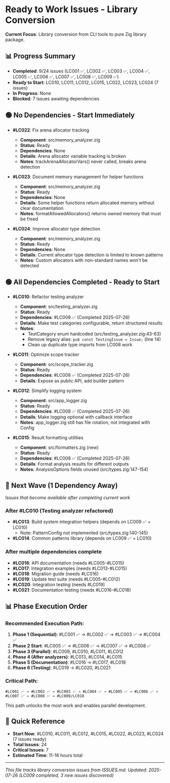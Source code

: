 # Ready to Work Issues - Library Conversion

**Current Focus**: Library conversion from CLI tools to pure Zig library package.

## 📊 Progress Summary
- **Completed**: 9/24 issues (LC001 ✅, LC002 ✅, LC003 ✅, LC004 ✅, LC005 ✅, LC006 ✅, LC007 ✅, LC008 ✅, LC009 ✅)
- **Ready to Start**: LC010, LC011, LC012, LC015, LC022, LC023, LC024 (7 issues)
- **In Progress**: None
- **Blocked**: 7 issues awaiting dependencies

## 🟢 No Dependencies - Start Immediately

- **#LC022**: Fix arena allocator tracking
  - **Component**: src/memory_analyzer.zig
  - **Status**: Ready
  - **Dependencies**: None
  - **Details**: Arena allocator variable tracking is broken
  - **Notes**: trackArenaAllocatorVars() never called, breaks arena detection

- **#LC023**: Document memory management for helper functions
  - **Component**: src/memory_analyzer.zig
  - **Status**: Ready
  - **Dependencies**: None
  - **Details**: Some helper functions return allocated memory without clear documentation
  - **Notes**: formatAllowedAllocators() returns owned memory that must be freed

- **#LC024**: Improve allocator type detection
  - **Component**: src/memory_analyzer.zig
  - **Status**: Ready
  - **Dependencies**: None
  - **Details**: Current allocator type detection is limited to known patterns
  - **Notes**: Custom allocators with non-standard names won't be detected

## 🟢 All Dependencies Completed - Ready to Start

- **#LC010**: Refactor testing analyzer  
  - **Component**: src/testing_analyzer.zig
  - **Status**: Ready
  - **Dependencies**: #LC008 ✅ (Completed 2025-07-26)
  - **Details**: Make test categories configurable, return structured results
  - **Notes**: 
    - TestCategory enum hardcoded (src/testing_analyzer.zig:43-63)
    - Remove legacy alias: `pub const TestingIssue = Issue;` (line 14)
    - Clean up duplicate type imports from LC008 work

- **#LC011**: Optimize scope tracker
  - **Component**: src/scope_tracker.zig
  - **Status**: Ready
  - **Dependencies**: #LC008 ✅ (Completed 2025-07-26)
  - **Details**: Expose as public API, add builder pattern

- **#LC012**: Simplify logging system
  - **Component**: src/app_logger.zig
  - **Status**: Ready
  - **Dependencies**: #LC008 ✅ (Completed 2025-07-26)
  - **Details**: Make logging optional with callback interface
  - **Notes**: app_logger.zig still has file rotation, not integrated with Config

- **#LC015**: Result formatting utilities
  - **Component**: src/formatters.zig (new)
  - **Status**: Ready
  - **Dependencies**: #LC008 ✅ (Completed 2025-07-26)
  - **Details**: Format analysis results for different outputs
  - **Notes**: AnalysisOptions fields unused (src/types.zig:147-154)

## 🔄 Next Wave (1 Dependency Away)

*Issues that become available after completing current work*






### After #LC010 (Testing analyzer refactored)
- **#LC013**: Build system integration helpers (depends on LC009 ✅ + LC010)
  - Note: PatternConfig not implemented (src/types.zig:140-145)
- **#LC014**: Common patterns library (depends on LC009 ✅ + LC010)

### After multiple dependencies complete
- **#LC016**: API documentation (needs #LC005-#LC015)
- **#LC017**: Integration examples (needs #LC013-#LC015)
- **#LC018**: Migration guide (needs #LC016)
- **#LC019**: Update test suite (needs #LC005-#LC012)
- **#LC020**: Integration testing (needs #LC019)
- **#LC021**: Documentation testing (needs #LC016-#LC018)

## 📊 Phase Execution Order

### Recommended Execution Path:

1. **Phase 1 (Sequential)**: #LC001 ✅ → #LC002 ✅ → #LC003 ✅ → #LC004 ✅
2. **Phase 2 Start**: #LC005 ✅ → #LC006 ✅ → #LC007 ✅ → #LC008 ✅
3. **Phase 3 (Parallel)**: #LC009, #LC010, #LC011, #LC012
4. **Phase 4 (After analyzers)**: #LC013, #LC014, #LC015
5. **Phase 5 (Documentation)**: #LC016 → #LC017, #LC018
6. **Phase 6 (Testing)**: #LC019 → #LC020, #LC021

### Critical Path:
```
#LC001 ✅ → #LC002 ✅ → #LC003 ✅ → #LC004 ✅ → #LC005 ✅ → #LC006 ✅ → #LC007 ✅ → #LC008 ✅ → #LC009/LC010
```

This path unlocks the most work and enables parallel development.

## 🎯 Quick Reference

- **Start Now**: #LC010, #LC011, #LC012, #LC015, #LC022, #LC023, #LC024 (7 issues ready)
- **Total Issues**: 24
- **Critical Issues**: 7
- **Estimated Time**: 11-16 hours total

---

*This file tracks library conversion issues from ISSUES.md. Updated: 2025-07-26 (LC009 completed, 3 new issues discovered)*